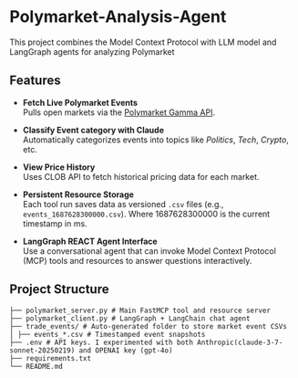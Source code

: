 # Polymarket-Analysis-Agent
This project combines the Model Context Protocol with LLM model and LangGraph agents for analyzing Polymarket


## Features

- **Fetch Live Polymarket Events**  
  Pulls open markets via the [Polymarket Gamma API](https://polymarket.com).

-  **Classify Event category with Claude**  
  Automatically categorizes events into topics like *Politics*, *Tech*, *Crypto*, etc.

- **View Price History**  
  Uses CLOB API to fetch historical pricing data for each market.

- **Persistent Resource Storage**  
  Each tool run saves data as versioned `.csv` files (e.g., `events_1687628300000.csv`). Where 1687628300000 is the current timestamp in ms.

- **LangGraph REACT Agent Interface**  
  Use a conversational agent that can invoke Model Context Protocol (MCP) tools and resources to answer questions interactively.


##  Project Structure

```
├── polymarket_server.py # Main FastMCP tool and resource server
├── polymarket_client.py # LangGraph + LangChain chat agent
├── trade_events/ # Auto-generated folder to store market event CSVs
│ ├── events_*.csv # Timestamped event snapshots
├── .env # API keys. I experimented with both Anthropic(claude-3-7-sonnet-20250219) and OPENAI key (gpt-4o)
├── requirements.txt
└── README.md

```

